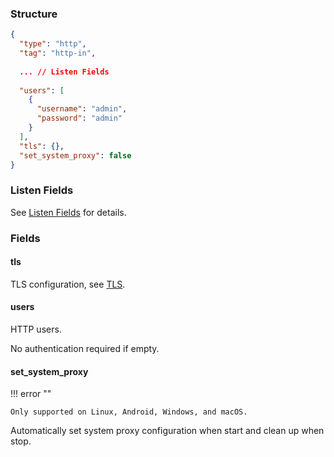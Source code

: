### Structure

```json
{
  "type": "http",
  "tag": "http-in",
  
  ... // Listen Fields
  
  "users": [
    {
      "username": "admin",
      "password": "admin"
    }
  ],
  "tls": {},
  "set_system_proxy": false
}
```

### Listen Fields

See [Listen Fields](/configuration/shared/listen) for details.

### Fields

#### tls

TLS configuration, see [TLS](/configuration/shared/tls/#inbound).

#### users

HTTP users.

No authentication required if empty.

#### set_system_proxy

!!! error ""

    Only supported on Linux, Android, Windows, and macOS.

Automatically set system proxy configuration when start and clean up when stop.
